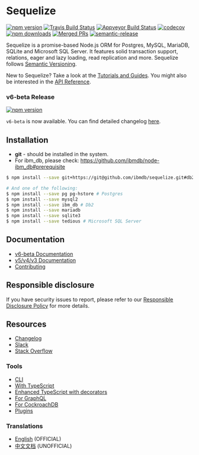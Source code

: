 # Sequelize

[![npm version](https://badgen.net/npm/v/sequelize)](https://www.npmjs.com/package/sequelize)
[![Travis Build Status](https://badgen.net/travis/sequelize/sequelize?icon=travis)](https://travis-ci.org/sequelize/sequelize)
[![Appveyor Build Status](https://ci.appveyor.com/api/projects/status/9l1ypgwsp5ij46m3/branch/master?svg=true)](https://ci.appveyor.com/project/sushantdhiman/sequelize/branch/master)
[![codecov](https://badgen.net/codecov/c/github/sequelize/sequelize/master?icon=codecov)](https://codecov.io/gh/sequelize/sequelize)
[![npm downloads](https://badgen.net/npm/dm/sequelize)](https://www.npmjs.com/package/sequelize)
[![Merged PRs](https://badgen.net/github/merged-prs/sequelize/sequelize)](https://github.com/sequelize/sequelize)
[![semantic-release](https://img.shields.io/badge/%20%20%F0%9F%93%A6%F0%9F%9A%80-semantic--release-e10079.svg)](https://github.com/semantic-release/semantic-release)

Sequelize is a promise-based Node.js ORM for Postgres, MySQL, MariaDB, SQLite and Microsoft SQL Server. It features solid transaction support, relations, eager and lazy loading, read replication and more. Sequelize follows [Semantic Versioning](http://semver.org).

New to Sequelize? Take a look at the [Tutorials and Guides](https://sequelize.org/master). You might also be interested in the [API Reference](https://sequelize.org/master/identifiers).

### v6-beta Release

[![npm version](https://badgen.net/npm/v/sequelize/next)](https://www.npmjs.com/package/sequelize)

`v6-beta` is now available. You can find detailed changelog [here](https://github.com/sequelize/sequelize/blob/master/docs/manual/other-topics/upgrade-to-v6.md).

## Installation

* **git** - should be installed in the system.
* For ibm_db, please check: https://github.com/ibmdb/node-ibm_db#prerequisite

```bash
$ npm install --save git+https://git@github.com/ibmdb/sequelize.git#db2_support

# And one of the following:
$ npm install --save pg pg-hstore # Postgres
$ npm install --save mysql2
$ npm install --save ibm_db # Db2
$ npm install --save mariadb
$ npm install --save sqlite3
$ npm install --save tedious # Microsoft SQL Server
```

## Documentation
- [v6-beta Documentation](https://sequelize.org/master)
- [v5/v4/v3 Documentation](https://sequelize.org)
- [Contributing](https://github.com/sequelize/sequelize/blob/master/CONTRIBUTING.md)

## Responsible disclosure
If you have security issues to report, please refer to our [Responsible Disclosure Policy](https://github.com/sequelize/sequelize/blob/master/SECURITY.md) for more details.

## Resources
- [Changelog](https://github.com/sequelize/sequelize/releases)
- [Slack](http://sequelize-slack.herokuapp.com/)
- [Stack Overflow](https://stackoverflow.com/questions/tagged/sequelize.js)

### Tools
- [CLI](https://github.com/sequelize/cli)
- [With TypeScript](https://sequelize.org/master/manual/typescript.html)
- [Enhanced TypeScript with decorators](https://github.com/RobinBuschmann/sequelize-typescript)
- [For GraphQL](https://github.com/mickhansen/graphql-sequelize)
- [For CockroachDB](https://github.com/cockroachdb/sequelize-cockroachdb)
- [Plugins](https://sequelize.org/master/manual/resources.html)

### Translations
- [English](https://sequelize.org/master) (OFFICIAL)
- [中文文档](https://github.com/demopark/sequelize-docs-Zh-CN) (UNOFFICIAL)
